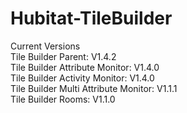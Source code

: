# Hubitat-TileBuilder
Current Versions<br>
Tile Builder Parent: V1.4.2<br>
Tile Builder Attribute Monitor: V1.4.0<br>
Tile Builder Activity Monitor: V1.4.0<br>
Tile Builder Multi Attribute Monitor: V1.1.1<br>
Tile Builder Rooms: V1.1.0<br>
